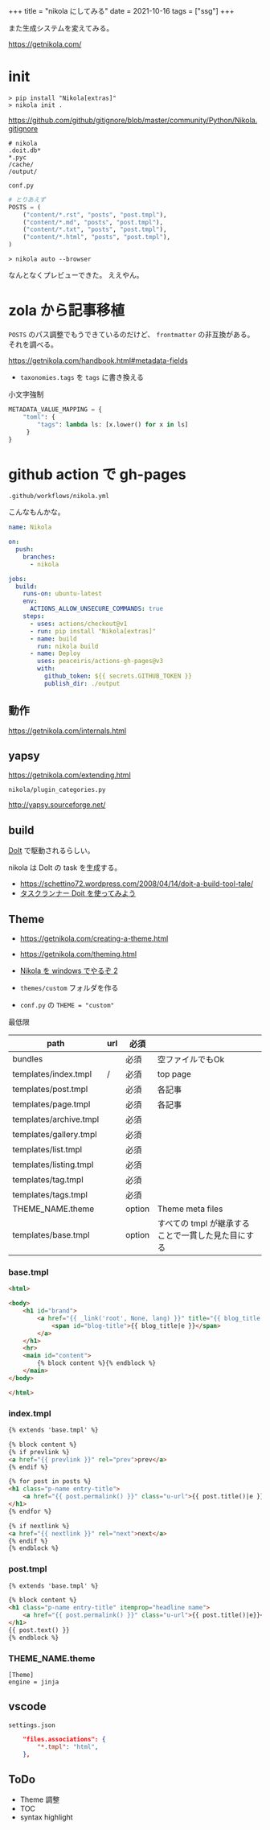 +++
title = "nikola にしてみる"
date = 2021-10-16
tags = ["ssg"]
+++

また生成システムを変えてみる。

<https://getnikola.com/>

# init

```
> pip install "Nikola[extras]"
> nikola init .
```

<https://github.com/github/gitignore/blob/master/community/Python/Nikola.gitignore>
```.gitignore
# nikola
.doit.db*
*.pyc
/cache/
/output/
```

`conf.py`
```py
# とりあえず 
POSTS = (
    ("content/*.rst", "posts", "post.tmpl"),
    ("content/*.md", "posts", "post.tmpl"),
    ("content/*.txt", "posts", "post.tmpl"),
    ("content/*.html", "posts", "post.tmpl"),
)
```

```
> nikola auto --browser
```

なんとなくプレビューできた。
ええやん。

# zola から記事移植

`POSTS` のパス調整でもうできているのだけど、 `frontmatter` の非互換がある。
それを調べる。

<https://getnikola.com/handbook.html#metadata-fields>

* `taxonomies.tags` を `tags` に書き換える

小文字強制
```py
METADATA_VALUE_MAPPING = {
    "toml": {
        "tags": lambda ls: [x.lower() for x in ls]
     }
}
```
# github action で gh-pages

`.github/workflows/nikola.yml`

こんなもんかな。

```yml
name: Nikola

on:
  push:
    branches:
      - nikola

jobs:
  build:
    runs-on: ubuntu-latest
    env:
      ACTIONS_ALLOW_UNSECURE_COMMANDS: true
    steps:
      - uses: actions/checkout@v1
      - run: pip install "Nikola[extras]"
      - name: build
        run: nikola build
      - name: Deploy
        uses: peaceiris/actions-gh-pages@v3
        with:
          github_token: ${{ secrets.GITHUB_TOKEN }}
          publish_dir: ./output

```

## 動作

<https://getnikola.com/internals.html>

## yapsy

<https://getnikola.com/extending.html>

`nikola/plugin_categories.py`

<http://yapsy.sourceforge.net/>

## build

[DoIt](https://pydoit.org/) で駆動されるらしい。

nikola は DoIt の task を生成する。

* <https://schettino72.wordpress.com/2008/04/14/doit-a-build-tool-tale/>
* [タスクランナー Doit を使ってみよう](https://qiita.com/iisaka51/items/052ffbd9ab3b12504228)

## Theme

* <https://getnikola.com/creating-a-theme.html>
* <https://getnikola.com/theming.html>
* [Nikola を windows でやるぞ 2](https://iuk.hateblo.jp/entry/2016/10/28/040908)


* `themes/custom` フォルダを作る
* `conf.py` の `THEME = "custom"`

最低限

| path                   | url | 必須   |                                                    |
|------------------------|-----|--------|----------------------------------------------------|
| bundles                |     | 必須   | 空ファイルでもOk                                   |
| templates/index.tmpl   | /   | 必須   | top page                                           |
| templates/post.tmpl    |     | 必須   | 各記事                                             |
| templates/page.tmpl    |     | 必須   | 各記事                                             |
| templates/archive.tmpl |     | 必須   |                                                    |
| templates/gallery.tmpl |     | 必須   |                                                    |
| templates/list.tmpl    |     | 必須   |                                                    |
| templates/listing.tmpl |     | 必須   |                                                    |
| templates/tag.tmpl     |     | 必須   |                                                    |
| templates/tags.tmpl    |     | 必須   |                                                    |
| THEME_NAME.theme       |     | option | Theme meta files                                   |
| templates/base.tmpl    |     | option | すべての tmpl が継承することで一貫した見た目にする |

### base.tmpl

```html
<html>

<body>
    <h1 id="brand">
        <a href="{{ _link('root', None, lang) }}" title="{{ blog_title|e }}" rel="home">
            <span id="blog-title">{{ blog_title|e }}</span>
        </a>
    </h1>
    <hr>
    <main id="content">
        {% block content %}{% endblock %}
    </main>
</body>

</html>
```

### index.tmpl

```html
{% extends 'base.tmpl' %}

{% block content %}
{% if prevlink %}
<a href="{{ prevlink }}" rel="prev">prev</a>
{% endif %}

{% for post in posts %}
<h1 class="p-name entry-title">
    <a href="{{ post.permalink() }}" class="u-url">{{ post.title()|e }}</a>
</h1>
{% endfor %}

{% if nextlink %}
<a href="{{ nextlink }}" rel="next">next</a>
{% endif %}
{% endblock %}
```

### post.tmpl

```html
{% extends 'base.tmpl' %}

{% block content %}
<h1 class="p-name entry-title" itemprop="headline name">
    <a href="{{ post.permalink() }}" class="u-url">{{ post.title()|e}}</a>
</h1>
{{ post.text() }}
{% endblock %}
```

### THEME_NAME.theme

```
[Theme]
engine = jinja
```

## vscode

`settings.json`

```json
    "files.associations": {
        "*.tmpl": "html",
    },
```

## ToDo

* Theme 調整
* TOC
* syntax highlight

